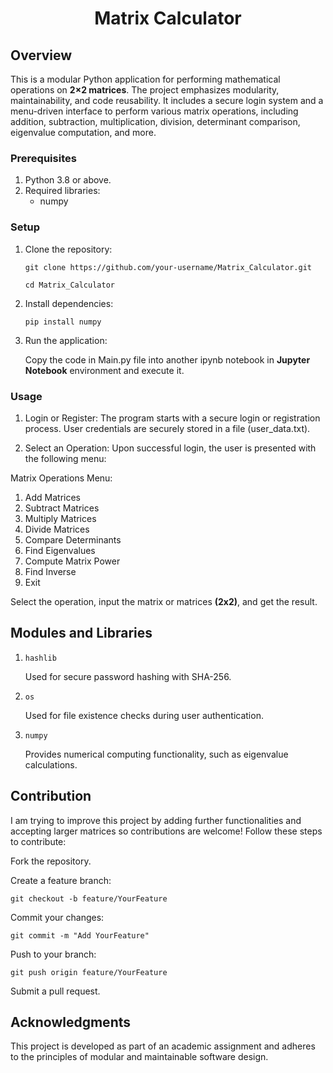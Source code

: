 <div align="center">
<h1>Matrix Calculator</h1>
</div>

## Overview

This is a modular Python application for performing mathematical operations on **2×2 matrices**. The project emphasizes modularity, maintainability, and code reusability. It includes a secure login system and a menu-driven interface to perform various matrix operations, including addition, subtraction, multiplication, division, determinant comparison, eigenvalue computation, and more.

### Prerequisites

1. Python 3.8 or above.
2. Required libraries:
    - numpy

### Setup

1. Clone the repository:

    `git clone https://github.com/your-username/Matrix_Calculator.git`

    `cd Matrix_Calculator`

2. Install dependencies:

    `pip install numpy`

3. Run the application: 

    Copy the code in Main.py file into another ipynb notebook in **Jupyter Notebook** environment and execute it.

### Usage

 1. Login or Register:
    The program starts with a secure login or registration process.
    User credentials are securely stored in a file (user_data.txt).

2. Select an Operation:
    Upon successful login, the user is presented with the following menu:

Matrix Operations Menu:
1. Add Matrices
2. Subtract Matrices
3. Multiply Matrices
4. Divide Matrices
5. Compare Determinants
6. Find Eigenvalues
7. Compute Matrix Power
8. Find Inverse
9. Exit

Select the operation, input the matrix or matrices **(2x2)**, and get the result.

## Modules and Libraries

1. `hashlib`

    Used for secure password hashing with SHA-256.

2. `os`

    Used for file existence checks during user authentication.

3. `numpy`

    Provides numerical computing functionality, such as eigenvalue calculations.

## Contribution

I am trying to improve this project by adding further functionalities and accepting larger matrices so contributions are welcome! Follow these steps to contribute:

Fork the repository.

Create a feature branch:

`git checkout -b feature/YourFeature`

Commit your changes:

`git commit -m "Add YourFeature"`

Push to your branch:

 `git push origin feature/YourFeature`

Submit a pull request.

## Acknowledgments

This project is developed as part of an academic assignment and adheres to the principles of modular and maintainable software design.
